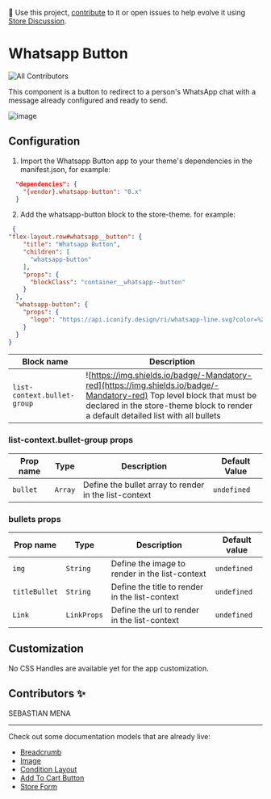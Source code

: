 📢 Use this project, [contribute](https://github.com/{OrganizationName}/{AppName}) to it or open issues to help evolve it using [Store Discussion](https://github.com/vtex-apps/store-discussion).

# Whatsapp Button

![All Contributors](https://img.shields.io/badge/all_contributors-1-green.svg?style=flat-square)



This component is a button to redirect to a person's WhatsApp chat with a message already configured and ready to send.


<img  alt="image" src="https://res.cloudinary.com/dafsjo7al/image/upload/v1677007536/button_tzt3sd.png">

## Configuration 

1. Import the Whatsapp Button app to your theme's dependencies in the manifest.json, for example:
```json
  "dependencies": {
    "{vendor}.whatsapp-button": "0.x"
  }
 ```
 
 2. Add the whatsapp-button block to the store-theme. for example:
```json
 {
"flex-layout.row#whatsapp__button": {
    "title": "Whatsapp Button",
    "children": [
      "whatsapp-button"
    ],
    "props": {
      "blockClass": "container__whatsapp--button"
    }
  },
  "whatsapp-button": {
    "props": {
      "logo": "https://api.iconify.design/ri/whatsapp-line.svg?color=%23f25529&width=38"
    }
  }
}
   ```

 Block name     | Description                                      |
| -------------- | ----------------------------------------------- |
| `list-context.bullet-group` | ![https://img.shields.io/badge/-Mandatory-red](https://img.shields.io/badge/-Mandatory-red)  Top level block that must be declared in the store-theme block to render a default detailed list with all bullets   |

### list-context.bullet-group props

| Prop name    | Type            | Description    | Default Value                                                     |
| ------------ | --------------- | --------------------------------------------------------------------- | ---------- | 
| `bullet`        | `Array`       | Define the bullet array to render in the list-context       | `undefined`              |


### bullets props

| Prop name    | Type            | Description    | Default value                                                                                                                               |
| ------------ | --------------- | --------------------------------------------------------------------- | ---------- | 
| `img`        | `String`       | Define the image to render in the list-context       | `undefined`              |
| `titleBullet`        | `String`       | Define the title to render in the list-context       | `undefined`              |
| `Link`        | `LinkProps`       |  Define the url to render in the list-context       | `undefined`              |


## Customization

No CSS Handles are available yet for the app customization.

<!-- DOCS-IGNORE:start -->

## Contributors ✨

SEBASTIAN MENA
<!-- DOCS-IGNORE:end -->

---- 

Check out some documentation models that are already live: 
- [Breadcrumb](https://github.com/vtex-apps/breadcrumb)
- [Image](https://vtex.io/docs/components/general/vtex.store-components/image)
- [Condition Layout](https://vtex.io/docs/components/all/vtex.condition-layout@1.1.6/)
- [Add To Cart Button](https://vtex.io/docs/components/content-blocks/vtex.add-to-cart-button@0.9.0/)
- [Store Form](https://vtex.io/docs/components/all/vtex.store-form@0.3.4/)
